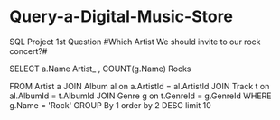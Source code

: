 # Query-a-Digital-Music-Store
SQL Project
1st Question
#Which Artist We should invite to our rock concert?#

SELECT a.Name Artist_ ,
       COUNT(g.Name) Rocks

FROM Artist a
JOIN Album al
on a.ArtistId = al.ArtistId
JOIN Track t
on al.AlbumId = t.AlbumId
JOIN Genre g
on t.GenreId = g.GenreId
WHERE g.Name = 'Rock'
GROUP By 1
order by 2 DESC
limit 10

